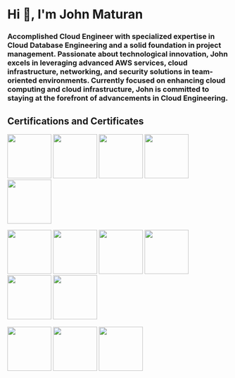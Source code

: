 # Hi 👋, I'm John Maturan

### Accomplished Cloud Engineer with specialized expertise in Cloud Database Engineering and a solid foundation in project management. Passionate about technological innovation, John excels in leveraging advanced AWS services, cloud infrastructure, networking, and security solutions in team-oriented environments. Currently focused on enhancing cloud computing and cloud infrastructure, John is committed to staying at the forefront of advancements in Cloud Engineering.

## Certifications and Certificates

<p align="left">
  <img src="https://images.credly.com/size/340x340/images/85b9cfc4-257a-4742-878c-4f7ab4a2631b/image.png" width="100" />
  <img src="https://images.credly.com/size/340x340/images/885d38e4-55c0-4c35-b4ed-694e2b26be6c/image.png" width="100" />
  <img src="https://images.credly.com/size/340x340/images/b9feab85-1a43-4f6c-99a5-631b88d5461b/image.png" width="100" />
  <img src="https://images.credly.com/size/340x340/images/0e284c3f-5164-4b21-8660-0d84737941bc/image.png" width="100" />
  <img src="https://images.credly.com/size/340x340/images/00634f82-b07f-4bbd-a6bb-53de397fc3a6/image.png" width="100" />
</p>
<p align="left">
  <img src="https://bcert.me/bc/html/img/badges/generated/badge-7224.png" width="100" />
  <img src="https://bcert.me/bc/html/img/badges/generated/badge-7227.png" width="100" />
  <img src="https://images.credly.com/size/340x340/images/771cff46-3573-4d12-bfd8-528745f00957/GCC_badge_PGM_1000x1000.png" width="100" />
  <img src="https://images.credly.com/size/340x340/images/969ca68c-6793-4ebc-b35a-1d2663ad3c26/cert_mark_SA_badge_large_300px.png" width="100" />
  <img src="https://images.credly.com/size/340x340/images/b3a49033-792c-43a8-8d56-bc67f28f85c1/cert_mark_POPM_badge_large_300px.png" width="100" />
  <img src="https://images.credly.com/size/340x340/images/050eb175-b923-4c68-9dfe-aa8da5f43281/cert_mark_SDP_badge_large_300px.png" width="100" />
</p>
<p align="left">
  <img src="https://images.credly.com/size/340x340/images/6e740902-ae17-42c3-85c9-b4d017d8e21e/image.png" width="100" />
  <img src="https://brm-workforce.oracle.com/pdf/certview/images/OCDMF2022.png" width="100" />
  <img src="https://brm-workforce.oracle.com/pdf/certview/images/OCIF2022CA.png" width="100" />
</p>


<!-- <img src="" width="100px" alt="POPM Certification">
Future images can be added below with similar Markdown syntax  ![Alt Text](Image URL)-->
